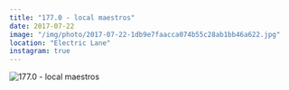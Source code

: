 ```yaml
---
title: "177.0 - local maestros"
date: 2017-07-22
image: "/img/photo/2017-07-22-1db9e7faacca074b55c28ab1bb46a622.jpg"
location: "Electric Lane"
instagram: true
---
```


![177.0 - local maestros](/img/photo/2017-07-22-1db9e7faacca074b55c28ab1bb46a622.jpg)
